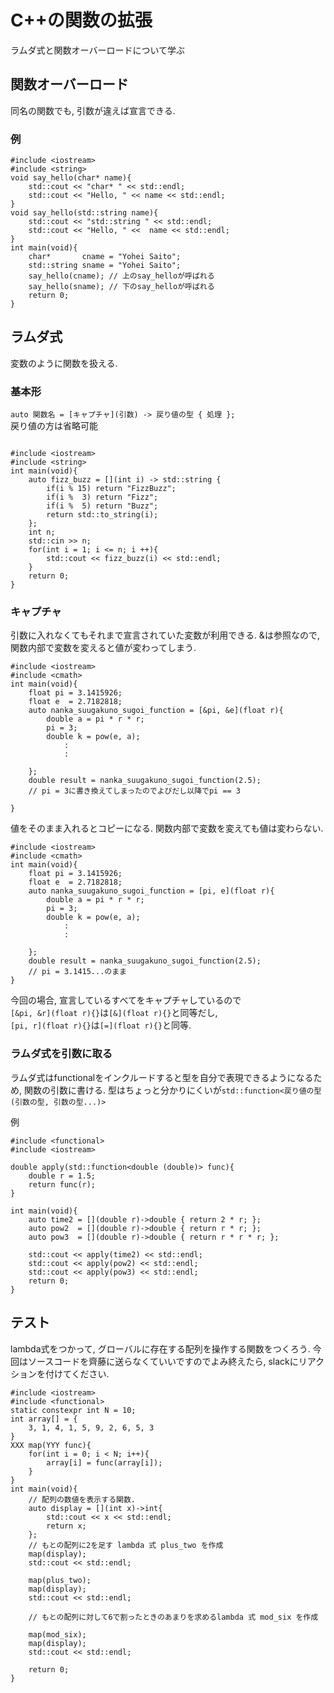 
# C++の関数の拡張
ラムダ式と関数オーバーロードについて学ぶ 
## 関数オーバーロード
同名の関数でも, 引数が違えば宣言できる. 
### 例
```
#include <iostream>
#include <string>
void say_hello(char* name){
    std::cout << "char* " << std::endl;
    std::cout << "Hello, " << name << std::endl;
}
void say_hello(std::string name){
    std::cout << "std::string " << std::endl;
    std::cout << "Hello, " <<  name << std::endl;
}
int main(void){
    char*       cname = "Yohei Saito";
    std::string sname = "Yohei Saito";
    say_hello(cname); // 上のsay_helloが呼ばれる
    say_hello(sname); // 下のsay_helloが呼ばれる
    return 0;
}
```
## ラムダ式
変数のように関数を扱える. 
### 基本形
`auto 関数名 = [キャプチャ](引数) -> 戻り値の型 { 処理 };  `  
戻り値の方は省略可能

```

#include <iostream>
#include <string>
int main(void){
    auto fizz_buzz = [](int i) -> std::string {
        if(i % 15) return "FizzBuzz";
        if(i %  3) return "Fizz";
        if(i %  5) return "Buzz";
        return std::to_string(i);
    };
    int n;
    std::cin >> n;
    for(int i = 1; i <= n; i ++){
        std::cout << fizz_buzz(i) << std::endl;
    }
    return 0;
}
```
### キャプチャ

引数に入れなくてもそれまで宣言されていた変数が利用できる. 
&は参照なので, 関数内部で変数を変えると値が変わってしまう. 
```
#include <iostream>
#include <cmath>
int main(void){
    float pi = 3.1415926;
    float e  = 2.7182818;
    auto nanka_suugakuno_sugoi_function = [&pi, &e](float r){
        double a = pi * r * r;
        pi = 3;
        double k = pow(e, a);
            :
            :

    };
    double result = nanka_suugakuno_sugoi_function(2.5);
    // pi = 3に書き換えてしまったのでよびだし以降でpi == 3

}
```
 値をそのまま入れるとコピーになる. 
 関数内部で変数を変えても値は変わらない.
```
#include <iostream>
#include <cmath>
int main(void){
    float pi = 3.1415926;
    float e  = 2.7182818;
    auto nanka_suugakuno_sugoi_function = [pi, e](float r){
        double a = pi * r * r;
        pi = 3;
        double k = pow(e, a);
            :
            :

    };
    double result = nanka_suugakuno_sugoi_function(2.5);
    // pi = 3.1415...のまま
}
```
 今回の場合, 宣言しているすべてをキャプチャしているので  
 `[&pi, &r](float r){}`は`[&](float r){}`と同等だし,   
 `[pi, r](float r){}`は`[=](float r){}`と同等.   
### ラムダ式を引数に取る
ラムダ式はfunctionalをインクルードすると型を自分で表現できるようになるため, 
関数の引数に書ける. 
型はちょっと分かりにくいが`std::function<戻り値の型(引数の型, 引数の型...)>`

例
```
#include <functional>
#include <iostream>

double apply(std::function<double (double)> func){
    double r = 1.5;
    return func(r);
}

int main(void){
    auto time2 = [](double r)->double { return 2 * r; };
    auto pow2  = [](double r)->double { return r * r; };
    auto pow3  = [](double r)->double { return r * r * r; };

    std::cout << apply(time2) << std::endl;
    std::cout << apply(pow2) << std::endl;
    std::cout << apply(pow3) << std::endl;
    return 0;
}

```

## テスト

lambda式をつかって, グローバルに存在する配列を操作する関数をつくろう. 
今回はソースコードを齊藤に送らなくていいですのでよみ終えたら, 
slackにリアクションを付けてください.

```
#include <iostream>
#include <functional>
static constexpr int N = 10;
int array[] = {
    3, 1, 4, 1, 5, 9, 2, 6, 5, 3 
}
XXX map(YYY func){
    for(int i = 0; i < N; i++){
        array[i] = func(array[i]);
    }
}
int main(void){
    // 配列の数値を表示する関数.  
    auto display = [](int x)->int{
        std::cout << x << std::endl;
        return x;
    };
    // もとの配列に2を足す lambda 式 plus_two を作成
    map(display);
    std::cout << std::endl;

    map(plus_two);
    map(display);
    std::cout << std::endl;

    // もとの配列に対して6で割ったときのあまりを求めるlambda 式 mod_six を作成
    
    map(mod_six);
    map(display);
    std::cout << std::endl;

    return 0;
}

```
